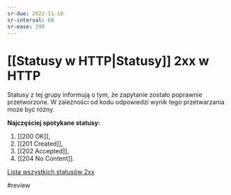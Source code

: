 ```yaml
---
sr-due: 2022-11-10
sr-interval: 60
sr-ease: 290
---
```


# [[Statusy w HTTP|Statusy]] 2xx w HTTP
Statusy z tej grupy informują o tym, że zapytanie zostało poprawnie przetworzone. W zależności od kodu odpowiedzi wynik tego przetwarzania może być różny.

**Najczęściej spotykane statusy:**
1. [[200 OK]],
2. [[201 Created]],
3. [[202 Accepted]],
4. [[204 No Content]].

[Lista wszystkich statusów 2xx](https://en.wikipedia.org/wiki/List_of_HTTP_status_codes#:~:text=message.%5B7%5D-,2xx%20success,-This%20class%20of)

#review